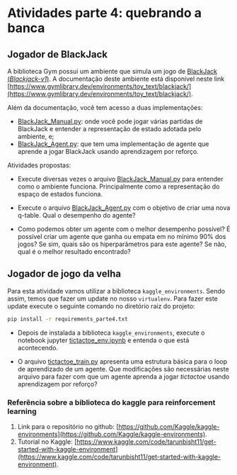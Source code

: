 # Atividades parte 4: quebrando a banca

## Jogador de BlackJack

A biblioteca Gym possui um ambiente que simula um jogo de [BlackJack (*Blackjack-v1*)](https://www.gymlibrary.dev/environments/toy_text/blackjack/). A documentação deste ambiente está disponível neste link [https://www.gymlibrary.dev/environments/toy_text/blackjack/](https://www.gymlibrary.dev/environments/toy_text/blackjack/). 

Além da documentação, você tem acesso a duas implementações:

* [BlackJack_Manual.py](./BlackJack_Manual.py): onde você pode jogar várias partidas de BlackJack e entender a representação de estado adotada pelo ambiente, e;
* [BlackJack_Agent.py](./BlackJack_Agent.py): que tem uma implementação de agente que aprende a jogar BlackJack usando aprendizagem por reforço. 

Atividades propostas: 

* Execute diversas vezes o arquivo [BlackJack_Manual.py](./BlackJack_Manual.py) para entender como o ambiente funciona. Principalmente como a representação do espaço de estados funciona. 

* Execute o arquivo [BlackJack_Agent.py](./BlackJack_Agent.py) com o objetivo de criar uma nova q-table. Qual o desempenho do agente? 

* Como podemos obter um agente com o melhor desempenho possível? É possível criar um agente que ganha ou empata em no mínimo 90% dos jogos? Se sim, quais são os hiperparâmetros para este agente? Se não, qual é o melhor resultado encontrado? 

## Jogador de jogo da velha

Para esta atividade vamos utilizar a biblioteca `kaggle_environments`. Sendo assim, temos que fazer um update no nosso `virtualenv`. Para fazer este update execute o seguinte comando no diretório raiz do projeto: 

```bash
pip install -r requirements_parte4.txt
```

* Depois de instalada a biblioteca `kaggle_environments`, execute o notebook jupyter [tictactoe_env.ipynb](./tictactoe_env.ipynb) e entenda o que está acontecendo. 

* O arquivo [tictactoe_train.py](./tictactoe_train.py) apresenta uma estrutura básica para o loop de aprendizado de um agente. Que modificações são necessárias neste arquivo para fazer com que um agente aprenda a jogar *tictactoe* usando aprendizagem por reforço? 

### Referência sobre a biblioteca do kaggle para reinforcement learning

1. Link para o repositório no github: [https://github.com/Kaggle/kaggle-environments](https://github.com/Kaggle/kaggle-environments).
1. Tutorial no Kaggle: [https://www.kaggle.com/code/tarunbisht11/get-started-with-kaggle-environment](https://www.kaggle.com/code/tarunbisht11/get-started-with-kaggle-environment).